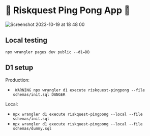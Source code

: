 # 🏓 Riskquest Ping Pong App 🏓

![Screenshot 2023-10-19 at 18 48 00](https://github.com/charelF/rq-pingpong/assets/29770094/e5cb0483-16f1-488e-b451-c89f9015e063)

## Local testing

`npx wrangler pages dev public --d1=DB`

## D1 setup

Production:
- ` WARNING npx wrangler d1 execute riskquest-pingpong --file schemas/init.sql DANGER`

Local:
- `npx wrangler d1 execute riskquest-pingpong --local --file schemas/init.sql`
- `npx wrangler d1 execute riskquest-pingpong --local --file schemas/dummy.sql`
